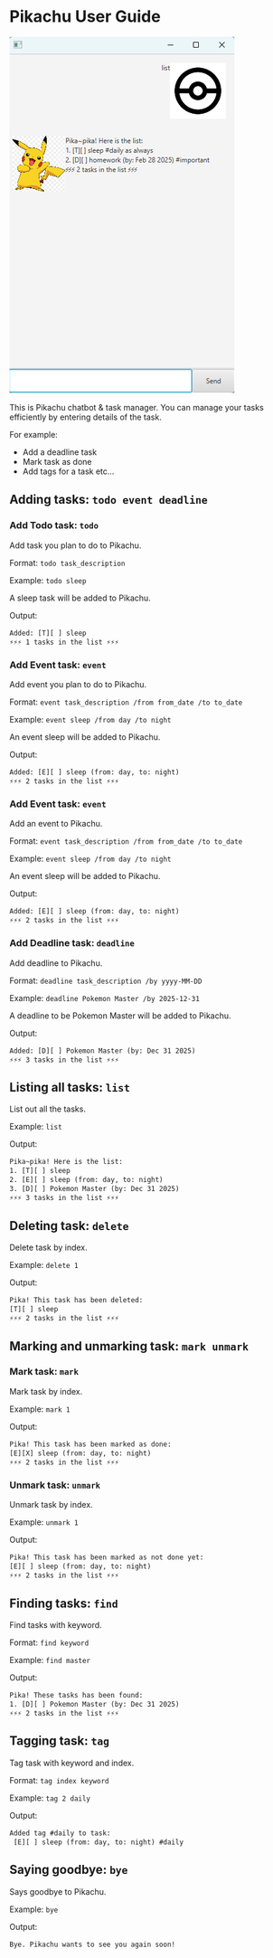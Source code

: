 # Pikachu User Guide

![Pikachu.ui](Ui.png)

This is Pikachu chatbot & task manager. You can manage your tasks efficiently by entering details of the task.

For example:
- Add a deadline task
- Mark task as done
- Add tags for a task
etc...

## Adding tasks: `todo event deadline`

### Add Todo task: `todo`

Add task you plan to do to Pikachu.

Format: `todo task_description`

Example: `todo sleep`

A sleep task will be added to Pikachu.

Output:
```
Added: [T][ ] sleep 
⚡⚡⚡ 1 tasks in the list ⚡⚡⚡
```

### Add Event task: `event`

Add event you plan to do to Pikachu.

Format: `event task_description /from from_date /to to_date`

Example: `event sleep /from day /to night `

An event sleep will be added to Pikachu.

Output:
```
Added: [E][ ] sleep (from: day, to: night) 
⚡⚡⚡ 2 tasks in the list ⚡⚡⚡
```

### Add Event task: `event`

Add an event to Pikachu.

Format: `event task_description /from from_date /to to_date`

Example: `event sleep /from day /to night `

An event sleep will be added to Pikachu.

Output:
```
Added: [E][ ] sleep (from: day, to: night) 
⚡⚡⚡ 2 tasks in the list ⚡⚡⚡
```

### Add Deadline task: `deadline`

Add deadline to Pikachu. 

Format: `deadline task_description /by yyyy-MM-DD`

Example: `deadline Pokemon Master /by 2025-12-31`

A deadline to be Pokemon Master will be added to Pikachu.

Output:
```
Added: [D][ ] Pokemon Master (by: Dec 31 2025) 
⚡⚡⚡ 3 tasks in the list ⚡⚡⚡
```

## Listing all tasks: `list`

List out all the tasks.

Example: `list`

Output:
```
Pika~pika! Here is the list:
1. [T][ ] sleep
2. [E][ ] sleep (from: day, to: night) 
3. [D][ ] Pokemon Master (by: Dec 31 2025) 
⚡⚡⚡ 3 tasks in the list ⚡⚡⚡
```

## Deleting task: `delete`

Delete task by index.

Example: `delete 1`

Output:
```
Pika! This task has been deleted:
[T][ ] sleep
⚡⚡⚡ 2 tasks in the list ⚡⚡⚡
```

## Marking and unmarking task: `mark unmark`

### Mark task: `mark`

Mark task by index.

Example: `mark 1`

Output:
```
Pika! This task has been marked as done:
[E][X] sleep (from: day, to: night) 
⚡⚡⚡ 2 tasks in the list ⚡⚡⚡
```

### Unmark task: `unmark`

Unmark task by index.

Example: `unmark 1`

Output:
```
Pika! This task has been marked as not done yet:
[E][ ] sleep (from: day, to: night) 
⚡⚡⚡ 2 tasks in the list ⚡⚡⚡
```

## Finding tasks: `find`

Find tasks with keyword.

Format: `find keyword`

Example: `find master`

Output:
```
Pika! These tasks has been found:
1. [D][ ] Pokemon Master (by: Dec 31 2025) 
⚡⚡⚡ 2 tasks in the list ⚡⚡⚡
```

## Tagging task: `tag`

Tag task with keyword and index.

Format: `tag index keyword`

Example: `tag 2 daily`

Output:
```
Added tag #daily to task:
 [E][ ] sleep (from: day, to: night) #daily
```

## Saying goodbye: `bye`

Says goodbye to Pikachu.

Example: `bye`

Output:
```
Bye. Pikachu wants to see you again soon!
```